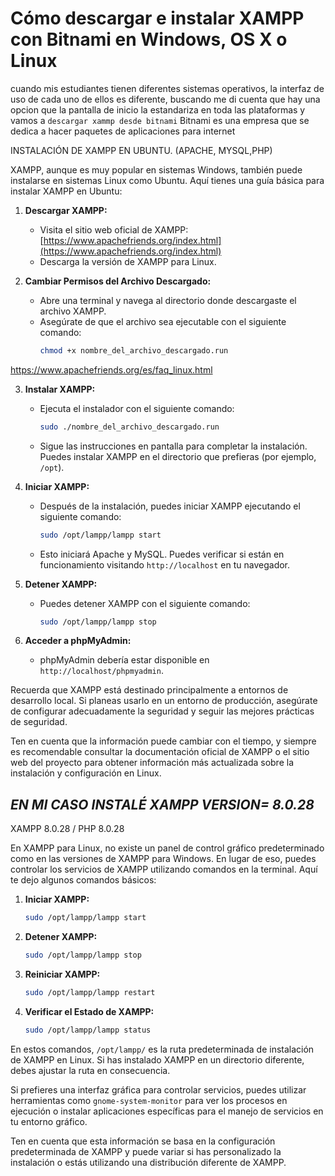 

# Cómo descargar e instalar XAMPP con Bitnami en Windows, OS X o Linux 

cuando mis estudiantes tienen diferentes sistemas operativos, la interfaz de uso de cada uno de ellos es diferente, buscando me di cuenta que hay una opcion que la pantalla de inicio la estandariza en toda las plataformas y vamos a `descargar xammp desde bitnami` Bitnami es una empresa que se dedica a hacer paquetes de aplicaciones para internet


INSTALACIÓN DE XAMPP EN UBUNTU. (APACHE, MYSQL,PHP)

XAMPP, aunque es muy popular en sistemas Windows, también puede instalarse en sistemas Linux como Ubuntu. Aquí tienes una guía básica para instalar XAMPP en Ubuntu:

1. **Descargar XAMPP:**
   - Visita el sitio web oficial de XAMPP: [https://www.apachefriends.org/index.html](https://www.apachefriends.org/index.html)
   - Descarga la versión de XAMPP para Linux.

2. **Cambiar Permisos del Archivo Descargado:**
   - Abre una terminal y navega al directorio donde descargaste el archivo XAMPP.
   - Asegúrate de que el archivo sea ejecutable con el siguiente comando:
     ```bash
     chmod +x nombre_del_archivo_descargado.run 
     ```
https://www.apachefriends.org/es/faq_linux.html 

3. **Instalar XAMPP:**
   - Ejecuta el instalador con el siguiente comando:
     ```bash
     sudo ./nombre_del_archivo_descargado.run
     ```
   - Sigue las instrucciones en pantalla para completar la instalación. Puedes instalar XAMPP en el directorio que prefieras (por ejemplo, `/opt`).

4. **Iniciar XAMPP:**
   - Después de la instalación, puedes iniciar XAMPP ejecutando el siguiente comando:
     ```bash
     sudo /opt/lampp/lampp start
     ```
   - Esto iniciará Apache y MySQL. Puedes verificar si están en funcionamiento visitando `http://localhost` en tu navegador.

5. **Detener XAMPP:**
   - Puedes detener XAMPP con el siguiente comando:
     ```bash
     sudo /opt/lampp/lampp stop
     ```

6. **Acceder a phpMyAdmin:**
   - phpMyAdmin debería estar disponible en `http://localhost/phpmyadmin`.

Recuerda que XAMPP está destinado principalmente a entornos de desarrollo local. Si planeas usarlo en un entorno de producción, asegúrate de configurar adecuadamente la seguridad y seguir las mejores prácticas de seguridad.

Ten en cuenta que la información puede cambiar con el tiempo, y siempre es recomendable consultar la documentación oficial de XAMPP o el sitio web del proyecto para obtener información más actualizada sobre la instalación y configuración en Linux.

## _EN MI CASO INSTALÉ XAMPP VERSION= 8.0.28_

XAMPP 8.0.28 / PHP 8.0.28

En XAMPP para Linux, no existe un panel de control gráfico predeterminado como en las versiones de XAMPP para Windows. En lugar de eso, puedes controlar los servicios de XAMPP utilizando comandos en la terminal. Aquí te dejo algunos comandos básicos:

1. **Iniciar XAMPP:**
   ```bash
   sudo /opt/lampp/lampp start
   ```

2. **Detener XAMPP:**
   ```bash
   sudo /opt/lampp/lampp stop
   ```

3. **Reiniciar XAMPP:**
   ```bash
   sudo /opt/lampp/lampp restart
   ```

4. **Verificar el Estado de XAMPP:**
   ```bash
   sudo /opt/lampp/lampp status
   ```

En estos comandos, `/opt/lampp/` es la ruta predeterminada de instalación de XAMPP en Linux. Si has instalado XAMPP en un directorio diferente, debes ajustar la ruta en consecuencia.

Si prefieres una interfaz gráfica para controlar servicios, puedes utilizar herramientas como `gnome-system-monitor` para ver los procesos en ejecución o instalar aplicaciones específicas para el manejo de servicios en tu entorno gráfico.

Ten en cuenta que esta información se basa en la configuración predeterminada de XAMPP y puede variar si has personalizado la instalación o estás utilizando una distribución diferente de XAMPP.
